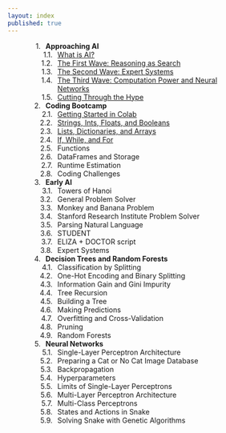 ```yaml
---
layout: index
published: true
---
```

<!-- css taken from https://stackoverflow.com/questions/4098195/can-ordered-list-produce-result-that-looks-like-1-1-1-2-1-3-instead-of-just-1 -->
<head>
    <style type="text/css">
    ol {
    counter-reset: item;
    }
    ol li {
        display: block;
        position: relative;
    }
    ol li:before {
        content: counters(item, ".")".";
        counter-increment: item;
        position: absolute;
        margin-right: 100%;
        right: 10px; /* space between number and text */
    }
    </style>
</head>
<div style="width:100%; max-width:400px; margin:auto">
<ol>
 <li><b>Approaching AI</b>
    <ol>
      <li><a href='https://aihigh.github.io/intro-to-ai/modules/approaching ai/what-is-ai/'>What is AI?</a></li>
      <li><a href='https://aihigh.github.io/intro-to-ai/modules/approaching ai/the-first-wave-reasoning-as-search/'>The First Wave: Reasoning as Search</a></li>
      <li><a href='https://aihigh.github.io/intro-to-ai/modules/approaching ai/the-second-wave-expert-systems/'>The Second Wave: Expert Systems</a></li>
      <li><a href='https://aihigh.github.io/intro-to-ai/modules/approaching ai/the-third-wave-computation-power-neural-networks/'>The Third Wave: Computation Power and Neural Networks</a></li>
      <li><a href='https://aihigh.github.io/intro-to-ai/modules/approaching ai/cutting-through-the-hype/'>Cutting Through the Hype</a></li>
    </ol>
  </li>
<li><b>Coding Bootcamp</b>
    <ol>
      <li><a href='https://aihigh.github.io/intro-to-ai/modules/coding bootcamp/getting-started-in-colab/'>Getting Started in Colab</a></li>
      <li><a href='https://aihigh.github.io/intro-to-ai/modules/coding bootcamp/strings-ints-floats-booleans/'>Strings, Ints, Floats, and Booleans</a></li>
      <li><a href='https://aihigh.github.io/intro-to-ai/modules/coding bootcamp/lists-dictionaries-arrays/'>Lists, Dictionaries, and Arrays</a></li>
      <li><a href='https://aihigh.github.io/intro-to-ai/modules/coding bootcamp/if-while-for/'>If, While, and For</a></li>
      <li>Functions</li>
      <li>DataFrames and Storage</li>
      <li>Runtime Estimation</li>
      <li>Coding Challenges</li><!-- in these tutorials, you've mostly been modifying code to understand how it works. This is good for introduction. Now we'll take what we've learned and take it a step further with coding challenges. Goal is to get to an intermediate level of coding ability. We'll begin with some elementary challenges and they'll get harder. Expect to spend more time on these next 2 sections, and expect to refer back to the previous sections a lot. a notebook of problems such as compute the first 100 primes. Hints in a second notebook. -->
    </ol>
  </li>
<li><b>Early AI</b>
    <ol>
        <li>Towers of Hanoi</li>
        <li>General Problem Solver</li>
        <li>Monkey and Banana Problem</li>
        <li>Stanford Research Institute Problem Solver</li>
        <li>Parsing Natural Language</li>
        <li>STUDENT</li><!--https://dspace.mit.edu/bitstream/handle/1721.1/6903/AITR-219.pdf?sequence=2&isAllowed=y-->
        <li>ELIZA + DOCTOR script</li>
        <li>Expert Systems</li><!-- won't spend as much time on this because expert systems by definition need a bunch of rules from experts. but we'll go through how expert systems are designed (knowledge base, inference engine) and make a smaller expert system for some situation? -->
    </ol>
</li>
<li><b>Decision Trees and Random Forests</b>
    <ol>
        <li>Classification by Splitting</li>
        <li>One-Hot Encoding and Binary Splitting</li>
        <li>Information Gain and Gini Impurity</li>
        <li>Tree Recursion</li>
        <li>Building a Tree</li>
        <li>Making Predictions</li>
        <li>Overfitting and Cross-Validation</li>
        <li>Pruning</li>
        <li>Random Forests</li>
    </ol>
  </li>
<li><b>Neural Networks</b>
    <ol>
        <li>Single-Layer Perceptron Architecture</li>
        <li>Preparing a Cat or No Cat Image Database</li>
        <li>Backpropagation</li>
        <li>Hyperparameters</li>
        <li>Limits of Single-Layer Perceptrons</li>
        <li>Multi-Layer Perceptron Architecture</li>
        <li>Multi-Class Perceptrons</li><!-- put dog images in as well >> cat, dog, or neither? -->
        <li>States and Actions in Snake</li>
        <li>Solving Snake with Genetic Algorithms</li><!-- https://theailearner.com/2018/11/09/snake-game-with-genetic-algorithm/ | https://www.youtube.com/watch?v=R9OHn5ZF4Uo -->
    </ol>
  </li>
</ol>
</div>
